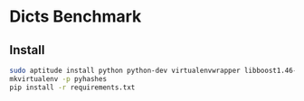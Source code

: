 Dicts Benchmark
===============


Install
-----------

```bash
sudo aptitude install python python-dev virtualenvwrapper libboost1.46-dev
mkvirtualenv -p pyhashes
pip install -r requirements.txt
```
